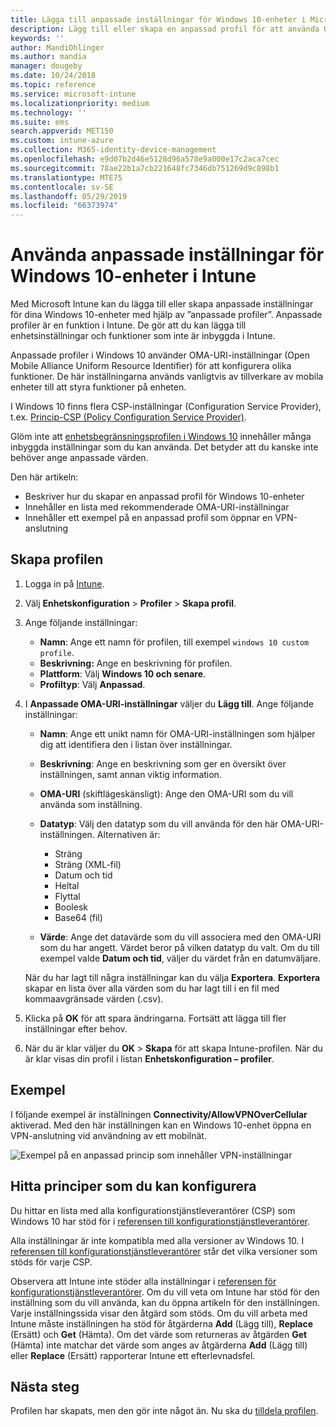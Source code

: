 ```yaml
---
title: Lägga till anpassade inställningar för Windows 10-enheter i Microsoft Intune – Azure | Microsoft Docs
description: Lägg till eller skapa en anpassad profil för att använda OMA-URI-inställningarna för enheter som kör Windows 10 i Microsoft Intune. Använd en anpassad profil för att lägga till anpassade inställningar.
keywords: ''
author: MandiOhlinger
ms.author: mandia
manager: dougeby
ms.date: 10/24/2018
ms.topic: reference
ms.service: microsoft-intune
ms.localizationpriority: medium
ms.technology: ''
ms.suite: ems
search.appverid: MET150
ms.custom: intune-azure
ms.collection: M365-identity-device-management
ms.openlocfilehash: e9d07b2d46e5128d96a578e9a000e17c2aca7cec
ms.sourcegitcommit: 78ae22b1a7cb221648fc7346db751269d9c898b1
ms.translationtype: MTE75
ms.contentlocale: sv-SE
ms.lasthandoff: 05/29/2019
ms.locfileid: "66373974"
---
```

# <a name="use-custom-settings-for-windows-10-devices-in-intune"></a>Använda anpassade inställningar för Windows 10-enheter i Intune

Med Microsoft Intune kan du lägga till eller skapa anpassade inställningar för dina Windows 10-enheter med hjälp av ”anpassade profiler”. Anpassade profiler är en funktion i Intune. De gör att du kan lägga till enhetsinställningar och funktioner som inte är inbyggda i Intune.

Anpassade profiler i Windows 10 använder OMA-URI-inställningar (Open Mobile Alliance Uniform Resource Identifier) för att konfigurera olika funktioner. De här inställningarna används vanligtvis av tillverkare av mobila enheter till att styra funktioner på enheten. 

I Windows 10 finns flera CSP-inställningar (Configuration Service Provider), t.ex. [Princip-CSP (Policy Configuration Service Provider)](https://technet.microsoft.com/itpro/windows/manage/how-it-pros-can-use-configuration-service-providers).

Glöm inte att [enhetsbegränsningsprofilen i Windows 10](device-restrictions-windows-10.md) innehåller många inbyggda inställningar som du kan använda. Det betyder att du kanske inte behöver ange anpassade värden.

Den här artikeln:

- Beskriver hur du skapar en anpassad profil för Windows 10-enheter
- Innehåller en lista med rekommenderade OMA-URI-inställningar
- Innehåller ett exempel på en anpassad profil som öppnar en VPN-anslutning

## <a name="create-the-profile"></a>Skapa profilen

1. Logga in på [Intune](https://go.microsoft.com/fwlink/?linkid=2090973).
2. Välj **Enhetskonfiguration** > **Profiler** > **Skapa profil**.
3. Ange följande inställningar:

    - **Namn**: Ange ett namn för profilen, till exempel `windows 10 custom profile`.
    - **Beskrivning:** Ange en beskrivning för profilen.
    - **Plattform**: Välj **Windows 10 och senare**.
    - **Profiltyp**: Välj **Anpassad**.

4. I **Anpassade OMA-URI-inställningar** väljer du **Lägg till**. Ange följande inställningar:

    - **Namn**: Ange ett unikt namn för OMA-URI-inställningen som hjälper dig att identifiera den i listan över inställningar.
    - **Beskrivning**: Ange en beskrivning som ger en översikt över inställningen, samt annan viktig information.
    - **OMA-URI** (skiftlägeskänsligt): Ange den OMA-URI som du vill använda som inställning.
    - **Datatyp**: Välj den datatyp som du vill använda för den här OMA-URI-inställningen. Alternativen är:

        - Sträng
        - Sträng (XML-fil)
        - Datum och tid
        - Heltal
        - Flyttal
        - Boolesk
        - Base64 (fil)

    - **Värde**: Ange det datavärde som du vill associera med den OMA-URI som du har angett. Värdet beror på vilken datatyp du valt. Om du till exempel valde **Datum och tid**, väljer du värdet från en datumväljare.

    När du har lagt till några inställningar kan du välja **Exportera**. **Exportera** skapar en lista över alla värden som du har lagt till i en fil med kommaavgränsade värden (.csv).

5. Klicka på **OK** för att spara ändringarna. Fortsätt att lägga till fler inställningar efter behov.
6. När du är klar väljer du **OK** > **Skapa** för att skapa Intune-profilen. När du är klar visas din profil i listan **Enhetskonfiguration – profiler**.

## <a name="example"></a>Exempel

I följande exempel är inställningen **Connectivity/AllowVPNOverCellular** aktiverad. Med den här inställningen kan en Windows 10-enhet öppna en VPN-anslutning vid användning av ett mobilnät.

![Exempel på en anpassad princip som innehåller VPN-inställningar](./media/custom-policy-example.png)

## <a name="find-the-policies-you-can-configure"></a>Hitta principer som du kan konfigurera

Du hittar en lista med alla konfigurationstjänstleverantörer (CSP) som Windows 10 har stöd för i [referensen till konfigurationstjänstleverantörer](https://msdn.microsoft.com/windows/hardware/commercialize/customize/mdm/configuration-service-provider-reference).

Alla inställningar är inte kompatibla med alla versioner av Windows 10. I [referensen till konfigurationstjänstleverantörer](https://msdn.microsoft.com/windows/hardware/commercialize/customize/mdm/configuration-service-provider-reference) står det vilka versioner som stöds för varje CSP.

Observera att Intune inte stöder alla inställningar i [referensen för konfigurationstjänstleverantörer](https://msdn.microsoft.com/windows/hardware/commercialize/customize/mdm/configuration-service-provider-reference). Om du vill veta om Intune har stöd för den inställning som du vill använda, kan du öppna artikeln för den inställningen. Varje inställningssida visar den åtgärd som stöds. Om du vill arbeta med Intune måste inställningen ha stöd för åtgärderna **Add** (Lägg till), **Replace** (Ersätt) och **Get** (Hämta). Om det värde som returneras av åtgärden **Get** (Hämta) inte matchar det värde som anges av åtgärderna **Add** (Lägg till) eller **Replace** (Ersätt) rapporterar Intune ett efterlevnadsfel.

## <a name="next-steps"></a>Nästa steg

Profilen har skapats, men den gör inte något än. Nu ska du [tilldela profilen](device-profile-assign.md).
